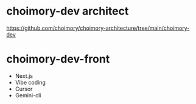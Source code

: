 # choimory-dev architect

https://github.com/choimory/choimory-architecture/tree/main/choimory-dev

# choimory-dev-front

- Next.js
- Vibe coding
- Cursor
- Gemini-cli